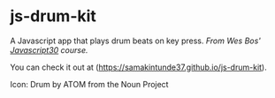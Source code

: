 # js-drum-kit

A Javascript app that plays drum beats on key press.
*From Wes Bos' [Javascript30](https://javascript30.com) course.*

You can check it out at (https://samakintunde37.github.io/js-drum-kit).

Icon: Drum by ATOM from the Noun Project
